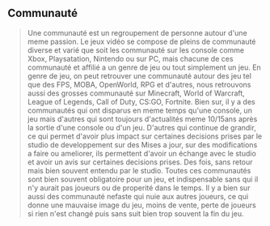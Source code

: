 ## Communauté
> Une communauté est un regroupement de personne autour d'une meme passion. Le jeux vidéo se compose de pleins de communauté diverse et varié  que soit les communauté sur les console comme Xbox, Playsatation, Nintendo ou sur PC, mais chacune de ces communauté et affilié a un genre de jeu ou tout simplement un jeu. En genre de jeu, on peut retrouver une communauté autour des jeu tel que des FPS, MOBA, OpenWorld, RPG et d'autres, nous retrouvons aussi des grosses communauté sur Minecraft, World of Warcraft, League of Legends, Call of Duty, CS:GO, Fortnite.
> Bien sur, il y a des communautés qui ont disparus en meme temps qu'une console, un jeu mais d'autres qui sont toujours d'actualités meme 10/15ans après la sortie d'une console ou d'un jeu. D'autres qui continue de grandir, ce qui permet d'avoir plus impact sur certaines decisions prises par le studio de developpement sur des Mises a jour, sur des modifications a faire ou ameliorer, ils permettent d'avoir un échange avec le studio et avoir un avis sur certaines decisions prises. Des fois, sans retour mais bien souvent entendu par le studio.
Toutes ces communautés sont bien souvent obligatoire pour un jeu, et indispensable sans qui il n'y aurait pas joueurs ou de properité dans le temps. Il y a bien sur aussi des communauté nefaste qui nuie aux autres joueurs, ce qui donne une mauvaise image du jeu, moins de vente, perte de joueurs si rien n'est changé puis sans suit bien trop souvent la fin du jeu.


